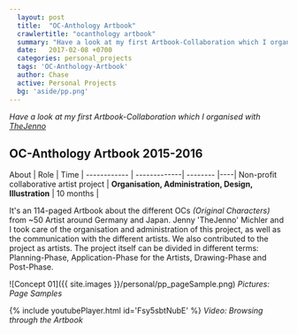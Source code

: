 ```yaml
---
  layout: post
  title:  "OC-Anthology Artbook"
  crawlertitle: "ocanthology artbook"
  summary: "Have a look at my first Artbook-Collaboration which I organised with TheJenno"
  date:   2017-02-08 +0700
  categories: personal_projects
  tags: 'OC-Anthology-Artbook'
  author: Chase
  active: Personal Projects
  bg: 'aside/pp.png'
---
```

*Have a look at my first Artbook-Collaboration which I organised with [TheJenno](https://www.facebook.com/TheJennofeatSchrillemille/?fref=ts)*


## **OC-Anthology Artbook 2015-2016**

About | Role | Time |
------------ | -------------| -------- |----|
Non-profit collaborative artist project | **Organisation, Administration, Design, Illustration** | 10 months |

It's an 114-paged Artbook about the different OCs *(Original Characters)* from ~50 Artist around Germany and Japan. Jenny 'TheJenno' Michler and I took care of the organisation and administration of this project, as well as the communication with the different artists. We also contributed to the project as artists. The project itself can be divided in different terms: Planning-Phase, Application-Phase for the Artists, Drawing-Phase and Post-Phase. 


![Concept 01]({{ site.images }}/personal/pp_pageSample.png)
*Pictures: Page Samples* 

{% include youtubePlayer.html id='Fsy5sbtNubE' %}
*Video: Browsing through the Artbook*

